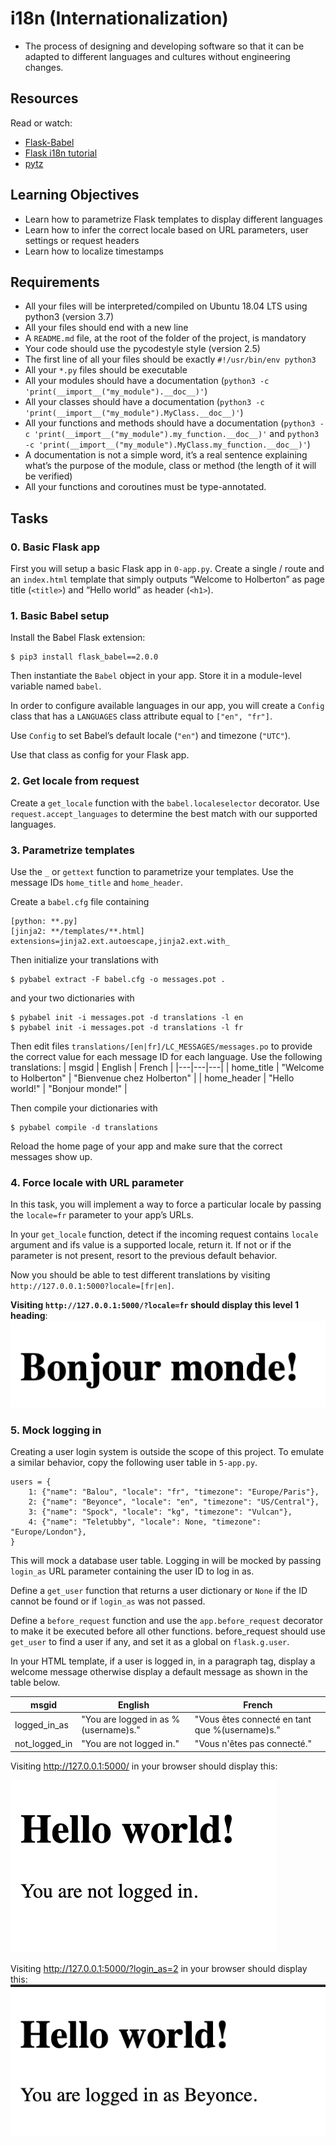 # i18n (Internationalization)
- The process of designing and developing software so that it can be adapted to different languages and cultures without engineering changes.

## Resources
Read or watch:

- [Flask-Babel](https://flask-babel.tkte.ch/)
- [Flask i18n tutorial](https://blog.miguelgrinberg.com/post/the-flask-mega-tutorial-part-xiii-i18n-and-l10n)
- [pytz](https://sourceforge.net/directory/software-development/windows/)

## Learning Objectives
- Learn how to parametrize Flask templates to display different languages
- Learn how to infer the correct locale based on URL parameters, user settings or request headers
- Learn how to localize timestamps

## Requirements
- All your files will be interpreted/compiled on Ubuntu 18.04 LTS using python3 (version 3.7)
- All your files should end with a new line
- A ```README.md``` file, at the root of the folder of the project, is mandatory
- Your code should use the pycodestyle style (version 2.5)
- The first line of all your files should be exactly ```#!/usr/bin/env python3```
- All your ```*.py``` files should be executable
- All your modules should have a documentation (```python3 -c 'print(__import__("my_module").__doc__)'```)
- All your classes should have a documentation (```python3 -c 'print(__import__("my_module").MyClass.__doc__)'```)
- All your functions and methods should have a documentation (```python3 -c 'print(__import__("my_module").my_function.__doc__)'``` and ```python3 -c 'print(__import__("my_module").MyClass.my_function.__doc__)'```)
- A documentation is not a simple word, it’s a real sentence explaining what’s the purpose of the module, class or method (the length of it will be verified)
- All your functions and coroutines must be type-annotated.

## Tasks
### 0. Basic Flask app
First you will setup a basic Flask app in ```0-app.py```. Create a single / route and an ```index.html``` template that simply outputs “Welcome to Holberton” as page title (```<title>```) and “Hello world” as header (```<h1>```).

### 1. Basic Babel setup
Install the Babel Flask extension:
```
$ pip3 install flask_babel==2.0.0
```
Then instantiate the ```Babel``` object in your app. Store it in a module-level variable named ```babel```.

In order to configure available languages in our app, you will create a ```Config``` class that has a ```LANGUAGES``` class attribute equal to ```["en", "fr"]```.

Use ```Config``` to set Babel’s default locale (```"en"```) and timezone (```"UTC"```).

Use that class as config for your Flask app.

### 2. Get locale from request
Create a ```get_locale``` function with the ```babel.localeselector``` decorator. Use ```request.accept_languages``` to determine the best match with our supported languages.

### 3. Parametrize templates
Use the ```_``` or ```gettext``` function to parametrize your templates. Use the message IDs ```home_title``` and ```home_header```.

Create a ```babel.cfg``` file containing
```
[python: **.py]
[jinja2: **/templates/**.html]
extensions=jinja2.ext.autoescape,jinja2.ext.with_
```
Then initialize your translations with
```
$ pybabel extract -F babel.cfg -o messages.pot .
```
and your two dictionaries with
```
$ pybabel init -i messages.pot -d translations -l en
$ pybabel init -i messages.pot -d translations -l fr
```
Then edit files ```translations/[en|fr]/LC_MESSAGES/messages.po``` to provide the correct value for each message ID for each language. Use the following translations:
| msgid | English | French |
|---|---|---|
| home_title | "Welcome to Holberton" | "Bienvenue chez Holberton" |
| home_header	 | "Hello world!" | "Bonjour monde!" |

Then compile your dictionaries with
```
$ pybabel compile -d translations
```
Reload the home page of your app and make sure that the correct messages show up.

### 4. Force locale with URL parameter
In this task, you will implement a way to force a particular locale by passing the ```locale=fr``` parameter to your app’s URLs.

In your ```get_locale``` function, detect if the incoming request contains ```locale``` argument and ifs value is a supported locale, return it. If not or if the parameter is not present, resort to the previous default behavior.

Now you should be able to test different translations by visiting ```http://127.0.0.1:5000?locale=[fr|en]```.

**Visiting ```http://127.0.0.1:5000/?locale=fr``` should display this level 1 heading**: 
![Bonjour monde!](https://github.com/kadelcode/alx-backend/blob/main/0x02-i18n/bonjour_monde.png)

### 5. Mock logging in
Creating a user login system is outside the scope of this project. To emulate a similar behavior, copy the following user table in ```5-app.py```.
```
users = {
    1: {"name": "Balou", "locale": "fr", "timezone": "Europe/Paris"},
    2: {"name": "Beyonce", "locale": "en", "timezone": "US/Central"},
    3: {"name": "Spock", "locale": "kg", "timezone": "Vulcan"},
    4: {"name": "Teletubby", "locale": None, "timezone": "Europe/London"},
}
```
This will mock a database user table. Logging in will be mocked by passing ```login_as``` URL parameter containing the user ID to log in as.

Define a ```get_user``` function that returns a user dictionary or ```None``` if the ID cannot be found or if ```login_as``` was not passed.

Define a ```before_request``` function and use the ```app.before_request``` decorator to make it be executed before all other functions. before_request should use ```get_user``` to find a user if any, and set it as a global on ```flask.g.user```.

In your HTML template, if a user is logged in, in a paragraph tag, display a welcome message otherwise display a default message as shown in the table below.

| msgid |	English | French |
|---|---|---|
|logged_in_as | "You are logged in as %(username)s." | "Vous êtes connecté en tant que %(username)s." |
| not_logged_in |	"You are not logged in." | "Vous n'êtes pas connecté." |

Visiting http://127.0.0.1:5000/ in your browser should display this: 

![Not_logged_in](https://github.com/kadelcode/alx-backend/blob/main/0x02-i18n/task5_1.png)

Visiting http://127.0.0.1:5000/?login_as=2 in your browser should display this:
![logged_in_as_beyonce](https://github.com/kadelcode/alx-backend/blob/main/0x02-i18n/task5_2.png)

